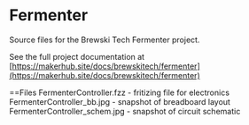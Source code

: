 # Fermenter
Source files for the Brewski Tech Fermenter project.

See the full project documentation at [https://makerhub.site/docs/brewskitech/fermenter](https://makerhub.site/docs/brewskitech/fermenter)

==Files
FermenterController.fzz - fritizing file for electronics
FermenterController_bb.jpg - snapshot of breadboard layout
FermenterController_schem.jpg - snapshot of circuit schematic
